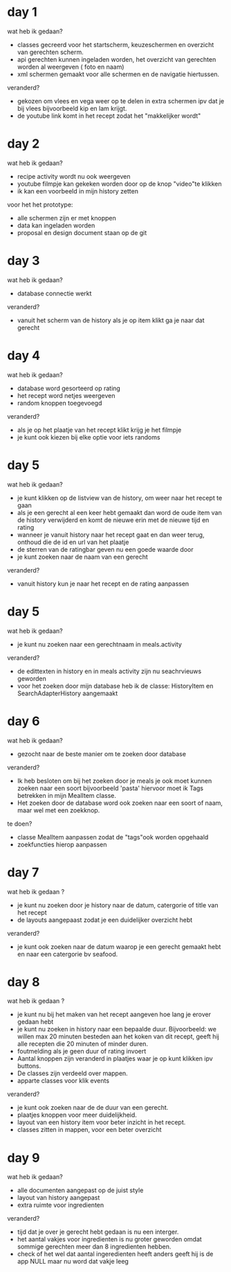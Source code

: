 # day 1

wat heb ik gedaan?
- classes gecreerd voor het startscherm, keuzeschermen en overzicht van gerechten scherm.
- api gerechten kunnen ingeladen worden, het overzicht van gerechten worden al weergeven ( foto en naam)
- xml schermen gemaakt voor alle schermen en de navigatie hiertussen. 

veranderd?
- gekozen om vlees en vega weer op te delen in extra schermen ipv dat je bij vlees bijvoorbeeld kip en lam krijgt. 
- de youtube link komt in het recept zodat het "makkelijker wordt"

# day 2

wat heb ik gedaan?
 - recipe activity wordt nu ook weergeven
 - youtube filmpje kan gekeken worden door op de knop "video"te klikken 
 - ik kan een voorbeeld in mijn history zetten
 
 voor het het prototype:
 - alle schermen zijn er met knoppen
 - data kan ingeladen worden
 - proposal en design document staan op de git
 
# day 3
wat heb ik gedaan?
- database connectie werkt

veranderd?
 - vanuit het scherm van de history als je op item klikt ga je naar dat gerecht

# day 4
wat heb ik gedaan?
- database word gesorteerd op rating 
- het recept word netjes weergeven
- random knoppen toegevoegd

veranderd?
 - als je op het plaatje van het recept klikt krijg je het filmpje
 - je kunt ook kiezen bij elke optie voor iets randoms
 
 # day 5 
 
wat heb ik gedaan? 
 - je kunt klikken op de listview van de history, om weer naar het recept te gaan
 - als je een gerecht al een keer hebt gemaakt dan word de oude item van de history verwijderd en komt de nieuwe erin met de nieuwe tijd en rating
 - wanneer je vanuit history naar het recept gaat en dan weer terug, onthoud die de id en url van het plaatje
 - de sterren van de ratingbar geven nu een goede waarde door
 - je kunt zoeken naar de naam van een gerecht
 
 veranderd?
 - vanuit history kun je naar het recept en de rating aanpassen
 
  # day 5 
wat heb ik gedaan? 
 - je kunt nu zoeken naar een gerechtnaam in meals.activity
 
 veranderd?
 - de edittexten in history en in meals activity zijn nu seachrvieuws geworden
 - voor het zoeken door mijn database heb ik de classe: HistoryItem en SearchAdapterHistory aangemaakt
 
  
  # day 6
wat heb ik gedaan? 
 -  gezocht naar de beste manier om te zoeken door database
 
 veranderd?
 - Ik heb besloten om bij het zoeken door je meals je ook moet kunnen zoeken naar een soort bijvoorbeeld 'pasta' hiervoor moet ik Tags betrekken in mijn MealItem classe.
 - Het zoeken door de database word ook zoeken naar een soort of naam, maar wel met een zoekknop.  
 
 te doen?
  - classe MealItem aanpassen zodat de "tags"ook worden opgehaald
  - zoekfuncties hierop aanpassen
  
  # day 7
  wat heb ik gedaan ? 
  -  je kunt nu zoeken door je history naar de datum, catergorie of title van het recept
  - de layouts aangepaast zodat je een duidelijker overzicht hebt
  
  veranderd?
  - je kunt ook zoeken naar de datum waarop je een gerecht gemaakt hebt en naar een catergorie bv seafood. 
  
  # day 8
  wat heb ik gedaan ? 
  -  je kunt nu bij het maken van het recept aangeven hoe lang je erover gedaan hebt
  - je kunt nu zoeken in history naar een bepaalde duur. Bijvoorbeeld: we willen max 20 minuten besteden aan het koken van dit recept, geeft hij alle recepten die 20 minuten of minder duren. 
  - foutmelding als je geen duur of rating invoert 
  - Aantal knoppen zijn veranderd in plaatjes waar je op kunt klikken ipv buttons. 
  - De classes zijn verdeeld over mappen. 
  - apparte classes voor klik events
  
  veranderd?
  - je kunt ook zoeken naar de de duur van een gerecht. 
  - plaatjes knoppen voor meer duidelijkheid.
  - layout van een history item voor beter inzicht in het recept.
  - classes zitten in mappen, voor een beter overzicht
  
  # day 9 
  wat heb ik gedaan?
  - alle documenten aangepast op de juist style
  - layout van history aangepast
  - extra ruimte voor ingredienten
  
  veranderd?
  - tijd dat je over je gerecht hebt gedaan is nu een interger. 
  - het aantal vakjes voor ingredienten is nu groter geworden omdat sommige gerechten meer dan 8 ingredienten hebben. 
  - check of het wel dat aantal ingeredienten heeft anders geeft hij is de app NULL maar nu word dat vakje leeg 
  
  
 

 
